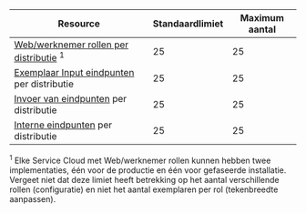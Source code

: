 Resource|Standaardlimiet|Maximum aantal
---|---|---
[Web/werknemer rollen per distributie](../articles/cloud-services/cloud-services-choose-me.md) <sup>1</sup>|25|25
[Exemplaar Input eindpunten](http://msdn.microsoft.com/library/gg557552.aspx#InstanceInputEndpoint) per distributie|25|25
[Invoer van eindpunten](http://msdn.microsoft.com/library/gg557552.aspx#InputEndpoint) per distributie|25|25
[Interne eindpunten](http://msdn.microsoft.com/library/gg557552.aspx#InternalEndpoint) per distributie|25|25

<sup>1</sup> Elke Service Cloud met Web/werknemer rollen kunnen hebben twee implementaties, één voor de productie en één voor gefaseerde installatie. Vergeet niet dat deze limiet heeft betrekking op het aantal verschillende rollen (configuratie) en niet het aantal exemplaren per rol (tekenbreedte aanpassen).
